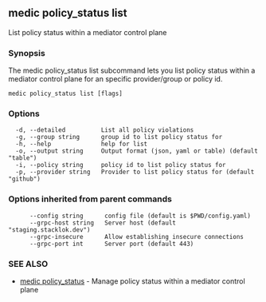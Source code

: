 ## medic policy_status list

List policy status within a mediator control plane

### Synopsis

The medic policy_status list subcommand lets you list policy status within a
mediator control plane for an specific provider/group or policy id.

```
medic policy_status list [flags]
```

### Options

```
  -d, --detailed          List all policy violations
  -g, --group string      group id to list policy status for
  -h, --help              help for list
  -o, --output string     Output format (json, yaml or table) (default "table")
  -i, --policy string     policy id to list policy status for
  -p, --provider string   Provider to list policy status for (default "github")
```

### Options inherited from parent commands

```
      --config string      config file (default is $PWD/config.yaml)
      --grpc-host string   Server host (default "staging.stacklok.dev")
      --grpc-insecure      Allow establishing insecure connections
      --grpc-port int      Server port (default 443)
```

### SEE ALSO

* [medic policy_status](medic_policy_status.md)	 - Manage policy status within a mediator control plane

